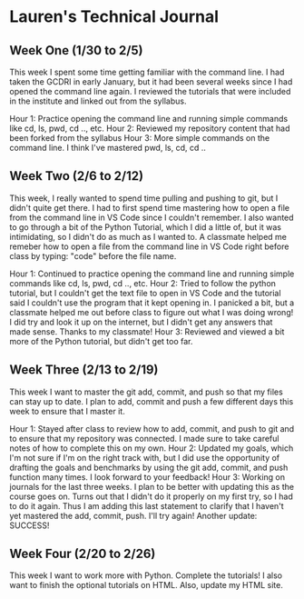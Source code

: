 # Lauren's Technical Journal

## Week One (1/30 to 2/5)

This week I spent some time getting familiar with the command line.  I had taken the GCDRI in early January, but it had been several weeks since I had opened the command line again.  I reviewed the tutorials that were included in the institute and linked out from the syllabus.  

Hour 1: Practice opening the command line and running simple commands like cd, ls, pwd, cd .., etc.
Hour 2: Reviewed my repository content that had been forked from the syllabus
Hour 3: More simple commands on the command line.  I think I've mastered pwd, ls, cd, cd ..

## Week Two (2/6 to 2/12)

This week, I really wanted to spend time pulling and pushing to git, but I didn't quite get there.  I had to first spend time mastering how to open a file from the command line in VS Code since I couldn't remember.  I also wanted to go through a bit of the Python Tutorial, which I did a little of, but it was intimidating, so I didn't do as much as I wanted to.  A classmate helped me remeber how to open a file from the command line in VS Code right before class by typing: "code" before the file name.  

Hour 1: Continued to practice opening the command line and running simple commands like cd, ls, pwd, cd .., etc.
Hour 2: Tried to follow the python tutorial, but I couldn't get the text file to open in VS Code and the tutorial said I couldn't use the program that it kept opening in.  I panicked a bit, but a classmate helped me out before class to figure out what I was doing wrong!  I did try and look it up on the internet, but I didn't get any answers that made sense.  Thanks to my classmate!
Hour 3: Reviewed and viewed a bit more of the Python tutorial, but didn't get too far.

## Week Three (2/13 to 2/19)

This week I want to master the git add, commit, and push so that my files can stay up to date.  I plan to add, commit and push a few different days this week to ensure that I master it.

Hour 1: Stayed after class to review how to add, commit, and push to git and to ensure that my repository was connected.  I made sure to take careful notes of how to complete this on my own.
Hour 2: Updated my goals, which I'm not sure if I'm on the right track with, but I did use the opportunity of drafting the goals and benchmarks by using the git add, commit, and push function many times.  I look forward to your feedback!
Hour 3: Working on journals for the last three weeks.  I plan to be better with updating this as the course goes on.  Turns out that I didn't do it properly on my first try, so I had to do it again.  Thus I am adding this last statement to clarify that I haven't yet mastered the add, commit, push.  I'll try again!  Another update: SUCCESS!

## Week Four (2/20 to 2/26)

This week I want to work more with Python. Complete the tutorials!  I also want to finish the optional tutorials on HTML.  Also, update my HTML site.